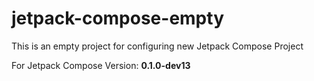 # jetpack-compose-empty
This is an empty project for configuring new Jetpack Compose Project

For Jetpack Compose Version: **0.1.0-dev13**
